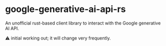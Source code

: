 # google-generative-ai-api-rs

An unofficial rust-based client library to interact with the Google generative AI API.

⚠️ initial working out; it will change very frequently.
